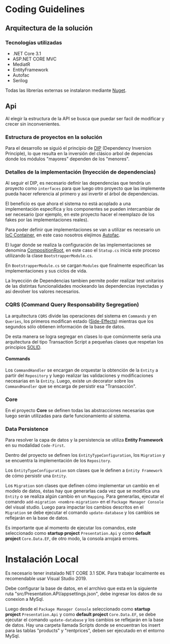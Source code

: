 # Coding Guidelines

## Arquitectura de la solución

### Tecnologías utilizadas

- .NET Core 3.1
- ASP.NET CORE MVC
- MediatR
- EntityFramework
- Autofac
- Serilog

Todas las librerías externas se instalaron mediante [Nuget](https://www.nuget.org/).

## Api

Al elegir la estructura de la API se busca que puedar ser facil de modificar y crecer sin inconvenientes.

### Estructura de proyectos en la solución

Para el desarrollo se siguió el principio de [DIP](https://en.wikipedia.org/wiki/Dependency_inversion_principle) (Dependency Inversion Principle), lo que resulta en la inversión del clásico arbol de depencias donde los módulos "mayores" dependen de los "menores".

### Detalles de la implementación (Inyección de dependencias)

Al seguir el DIP, es necesario definir las dependencias que tendría un proyecto como `interfaces` para que luego otro proyecto que las implemente pueda hacer referencia al primero y así invertir el árbol de dependencias.

El beneficio es que ahora el sistema no está acoplado a una implementación específica y los componentes se pueden intercambiar de ser necesario (por ejemplo, en este proyecto hacer el reemplazo de los fakes por las implementaciones reales).

Para poder definir que implementaciones se van a utilizar es necesario un [IoC Container](https://martinfowler.com/articles/injection.html), en este caso nosotros elejímos [Autofac](https://autofac.org/).

El lugar donde se realiza la configuración de las implementaciones se denomina [CompositionRoot](https://stackoverflow.com/a/6277806), en este caso el `Statup.cs` inicia este proceso utilizando la clase `BootstrapperModule.cs`.

En `BootstrapperModule.cs` se cargan `Modules` que finalmente especifican las implementaciones y sus ciclos de vida.

La Inyección de Dependencias tambien permite poder realizar test unitarios de las distintas funcionalidades mockeando las dependencias inyectadas y asi devolver los valores necesarios.

### CQRS (Command Query Responsability Segregation)

La arquitectura `CQRS` divide las operaciones del sistema en `Commands` y en `Queries`, los primeros modifican estado ([Side-Effects](https://en.wikipedia.org/wiki/Side_effect_(computer_science))) mientras que los segundos sólo obtienen información de la base de datos.

De esta manera se logra segregar en clases lo que comúnmente sería una arquitectura del tipo Transaction Script a pequeñas clases que respetan los principios [SOLID](https://en.wikipedia.org/wiki/SOLID_(object-oriented_design)).

#### Commands

Los `CommandHandler` se encargan de orquestar la obtención de la `Entity` a partir del `Repository` y luego realizar las validaciones y modificaciones necesarias en la `Entity`. Luego, existe un decorator sobre los `CommandHandler` que se encarga de persistir esa "Transacción".

### Core

En el proyecto **Core** se definen todas las abstracciones necesarias que luego serán utilizadas para darle funcionamiento al sistema. 

### Data Persistence

Para resolver la capa de datos y la persistencia se utiliza **Entity Framework** en su modalidad `Code-First`.

Dentro del proyecto se definen los `EntityTypeConfiguration`, los `Migration` y se encuentra la implementación de los `Repository`.

Los `EntityTypeConfiguration` son clases que le definen a `Entity Framework` de cómo persistir una `Entity`.

Los `Migration` son clases que definen cómo implementar un cambio en el modelo de datos, éstas hay que generarlas cada vez que se modifica una `Entity` o se realiza algún cambio en un `Mapping`. Para generarlas, ejecutar el comando `add-migration <nombre-migration>` en el `Package Manager Console` del visual studio. Luego para impactar los cambios descritos en el `Migration` se debe ejecutar el comando `update-database` y los cambios se reflejarán en la base de datos.

Es importante que al momento de ejecutar los comandos, este seleccionado como **startup project** `Presentation.Api` y como **default project** `Core.Data.EF`, de otro modo, la consola arrojará errores.


# Instalación Local
Es necesario tener instalado NET CORE 3.1 SDK. Para trabajar localmente es recomendable usar Visual Studio 2019.

Debe configurar la base de datos, en el arrchivo que esta en la siguiente ruta "src/Presentation.API/appsettings.json", debe ingresar los datos de su conexion a MySql. 

Luego desde el `Package Manager Console` seleccionado como **startup project** `Presentation.Api` y como **default project** `Core.Data.EF`, se debe ejecutar el comando `update-database` y los cambios se reflejarán en la base de datos.
Hay una carpeta llamada Scripts donde se encuentran los insert para las tablas "products" y "rentprices", deben ser ejecutado en el entorno MySql.
